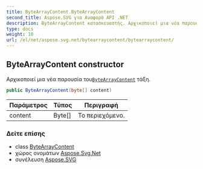 ```yaml
---
title: ByteArrayContent.ByteArrayContent
second_title: Aspose.SVG για Αναφορά API .NET
description: ByteArrayContent κατασκευαστής. Αρχικοποιεί μια νέα παρουσία τουByteArrayContent τάξη.
type: docs
weight: 10
url: /el/net/aspose.svg.net/bytearraycontent/bytearraycontent/
---
```

## ByteArrayContent constructor

Αρχικοποιεί μια νέα παρουσία του[`ByteArrayContent`](../) τάξη.

```csharp
public ByteArrayContent(byte[] content)
```

| Παράμετρος | Τύπος | Περιγραφή |
| --- | --- | --- |
| content | Byte[] | Το περιεχόμενο. |

### Δείτε επίσης

* class [ByteArrayContent](../)
* χώρος ονομάτων [Aspose.Svg.Net](../../bytearraycontent/)
* συνέλευση [Aspose.SVG](../../../)


